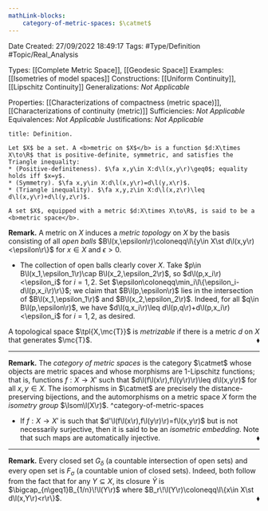 ```yaml
---
mathLink-blocks:
    category-of-metric-spaces: $\catmet$
---
```


<div class="topSpace"></div>

Date Created: 27/09/2022 18:49:17
Tags: #Type/Definition #Topic/Real_Analysis

Types: [[Complete Metric Space]], [[Geodesic Space]]
Examples: [[Isometries of model spaces]]
Constructions: [[Uniform Continuity]], [[Lipschitz Continuity]]
Generalizations: <i>Not Applicable</i>

Properties: [[Characterizations of compactness (metric space)]], [[Characterizations of continuity (metric)]]
Sufficiencies: <i>Not Applicable</i>
Equivalences: <i>Not Applicable</i>
Justifications: <i>Not Applicable</i>

``` ad-Definition
title: Definition.

Let $X$ be a set. A <b>metric on $X$</b> is a function $d:X\times X\to\R$ that is positive-definite, symmetric, and satisfies the Triangle inequality:
* (Positive-definiteness). $\fa x,y\in X:d\l(x,y\r)\geq0$; equality holds iff $x=y$.
* (Symmetry). $\fa x,y\in X:d\l(x,y\r)=d\l(y,x\r)$.
* (Triangle inequality). $\fa x,y,z\in X:d\l(x,z\r)\leq d\l(x,y\r)+d\l(y,z\r)$.

A set $X$, equipped with a metric $d:X\times X\to\R$, is said to be a <b>metric space</b>.

```

<b>Remark.</b> A metric on $X$ induces a <i>metric topology</i> on $X$ by the basis consisting of all <i>open balls</i> $B\l(x,\epsilon\r)\coloneqq\l\{y\in X\st d\l(x,y\r)<\epsilon\r\}$ for $x\in X$ and $\epsilon>0$.
* The collection of open balls clearly cover $X$. Take $p\in B\l(x_1,\epsilon_1\r)\cap B\l(x_2,\epsilon_2\r)$, so $d\l(p,x_i\r)<\epsilon_i$ for $i=1,2$. Set $\epsilon\coloneqq\min_i\l\{\epsilon_i-d\l(p,x_i\r)\r\}$; we claim that $B\l(p,\epsilon\r)$ lies in the intersection of $B\l(x_1,\epsilon_1\r)$ and $B\l(x_2,\epsilon_2\r)$. Indeed, for all $q\in B\l(p,\epsilon\r)$, we have $d\l(q,x_i\r)\leq d\l(p,q\r)+d\l(p,x_i\r)<\epsilon_i$ for $i=1,2$, as desired.

A topological space $\tpl{X,\mc{T}}$ is <i>metrizable</i> if there is a metric $d$ on $X$ that generates $\mc{T}$.<span style="float:right;">$\blacklozenge$</span>

---

<b>Remark.</b> The <i>category of metric spaces</i> is the category $\catmet$ whose objects are metric spaces and whose morphisms are $1$-Lipschitz functions; that is, functions $f:X\to X'$ such that $d\l(f\l(x\r),f\l(y\r)\r)\leq d\l(x,y\r)$ for all $x,y\in X$. The isomorphisms in $\catmet$ are precisely the distance-preserving bijections, and the automorphisms on a metric space $X$ form the <i>isometry group</i> $\Isom\l(X\r)$.
^category-of-metric-spaces
* If $f:X\to X'$ is such that $d'\l(f\l(x\r),f\l(y\r)\r)=f\l(x,y\r)$ but is not necessarily surjective, then it is said to be an <i>isometric embedding</i>. Note that such maps are automatically injective.<span style="float:right;">$\blacklozenge$</span>

---

<b>Remark.</b> Every closed set $G_\delta$ (a countable intersection of open sets) and every open set is $F_\sigma$ (a countable union of closed sets). Indeed, both follow from the fact that for any $Y\subseteq X$, its closure $\bar{Y}$ is $\bigcap_{n\geq1}B_{1/n}\!\l(Y\r)$ where $B_r\!\l(Y\r)\coloneqq\l\{x\in X\st d\l(x,Y\r)<r\r\}$.<span style="float:right;">$\blacklozenge$</span>
